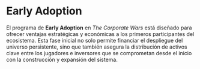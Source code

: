 # Early Adoption

El programa de **Early Adoption** en _The Corporate Wars_ está diseñado para ofrecer ventajas estratégicas y económicas a los primeros participantes del ecosistema. Esta fase inicial no solo permite financiar el despliegue del universo persistente, sino que también asegura la distribución de activos clave entre los jugadores e inversores que se comprometan desde el inicio con la construcción y expansión del sistema.
